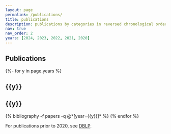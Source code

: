 ```yaml
---
layout: page
permalink: /publications/
title: publications
description: publications by categories in reversed chronological order. generated by jekyll-scholar.
nav: true
nav_order: 2
years: [2024, 2023, 2022, 2021, 2020]
---
```

<!-- _pages/publications.md -->

## Publications

<div class="publications">

{%- for y in page.years %}
  <h2>{{y}}</h2>
  <h2 class="year">{{y}}</h2>
  {% bibliography -f papers -q @*[year={{y}}]* %}
{% endfor %}

</div>

For publications prior to 2020, see [DBLP](https://dblp.org/pid/144/5582.html). 
